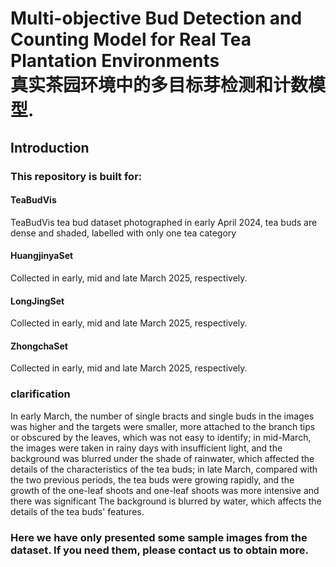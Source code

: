 # Multi-objective Bud Detection and Counting Model for Real Tea Plantation Environments<br>真实茶园环境中的多目标芽检测和计数模型.
## Introduction<br>
### This repository is built for:<br>
#### TeaBudVis<br>
TeaBudVis tea bud dataset photographed in early April 2024, tea buds are dense and shaded, labelled with only one tea category<br>
#### HuangjinyaSet<br>
Collected in early, mid and late March 2025, respectively.<br>
#### LongJingSet<br>
Collected in early, mid and late March 2025, respectively.<br>
#### ZhongchaSet<br>
Collected in early, mid and late March 2025, respectively.<br>
### clarification<br>
In early March, the number of single bracts and single buds in the images was higher and the targets were smaller, more attached to the branch tips or obscured by the leaves, which was not easy to identify; in mid-March, the images were taken in rainy days with insufficient light, and the background was blurred under the shade of rainwater, which affected the details of the characteristics of the tea buds; in late March, compared with the two previous periods, the tea buds were growing rapidly, and the growth of the one-leaf shoots and one-leaf shoots was more intensive and there was significant The background is blurred by water, which affects the details of the tea buds' features.<br>
### Here we have only presented some sample images from the dataset. If you need them, please contact us to obtain more.
